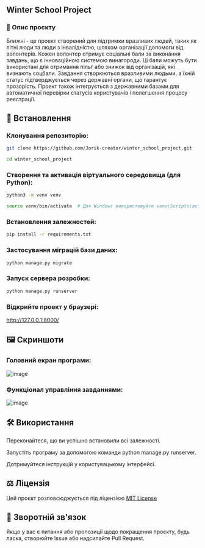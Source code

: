 ## Winter School Project

### 🌟 Опис проєкту

Ближні - це проект створений для підтримки вразливих людей, таких як літні люди та люди з інвалідністю, шляхом організації допомоги від волонтерів. Кожен волонтер отримує соціальні бали за виконання завдань, що є інноваційною системою винагороди. Ці бали можуть бути використані для отримання пільг або знижок від організацій, які визнають соцбали. Завдання створюються вразливими людьми, а їхній статус підтверджується через державні органи, що гарантує прозорість. Проект також інтегрується з державними базами для автоматичної перевірки статусів користувачів і полегшення процесу реєстрації.

## 🔧 Встановлення

### Клонування репозиторію:
   ```bash
git clone https://github.com/Jorik-creator/winter_school_project.git
   ```
   ```bash
cd winter_school_project
   ```

### Створення та активація вiртуального середовища (для Python):
   ```bash
python3 -m venv venv
   ```
   ```bash
source venv/bin/activate  # Для Windows використовуйте venv\Scripts\activate
   ```

### Встановлення залежностей:
   ```bash
pip install -r requirements.txt
   ```
### Застосування міграцій бази даних:
   ```bash
python manage.py migrate
   ```
### Запуск сервера розробки:
   ```bash
python manage.py runserver
   ```
### Відкрийте проект у браузері:
http://127.0.0.1:8000/

## 🖼️ Скриншоти

### Головний екран програми:

![image](https://github.com/user-attachments/assets/7df35dd1-9a54-4843-bbd9-219fcba6fc9c)


### Функціонал управління завданнями:

![image](https://github.com/user-attachments/assets/9ac1d529-1c84-4664-b1ff-cd9bf9066c62)


## 🛠️ Використання

Переконайтеся, що ви успішно встановили всі залежності.

Запустіть програму за допомогою команди python manage.py runserver.

Дотримуйтеся інструкцій у користувацькому інтерфейсі.

## ⚖️ Ліцензія

Цей проєкт розповсюджується під ліцензією [MIT License](LICENSE)

## 💌 Зворотній зв'язок

Якщо у вас є питання або пропозиції щодо покращення проєкту, будь ласка, створюйте Issue або надсилайте Pull Request.

